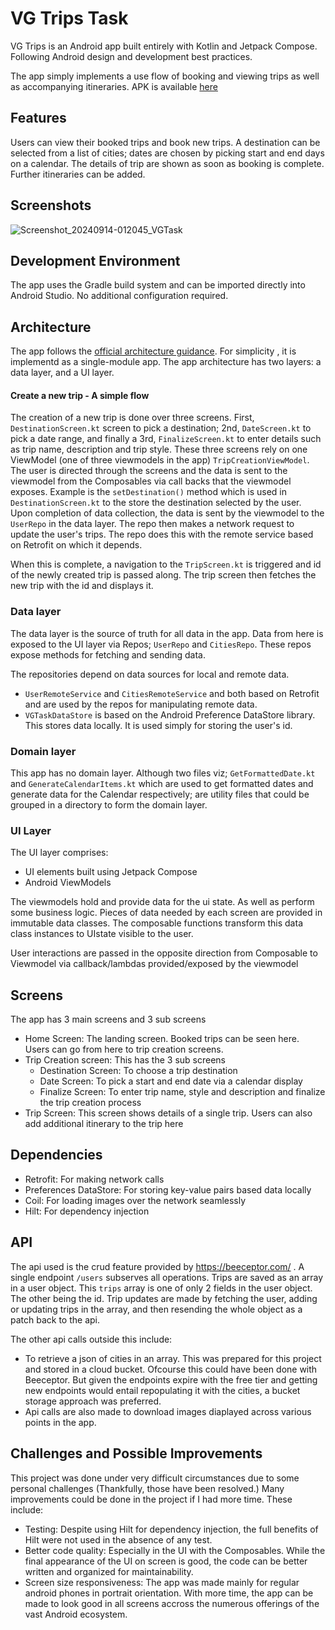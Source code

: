 # VG Trips Task
VG Trips is an Android app built entirely with Kotlin and Jetpack Compose. Following Android design and development best practices.

The app simply implements a use flow of booking and viewing trips as well as accompanying itineraries.
APK is available [here](https://firebasestorage.googleapis.com/v0/b/thadd-dev-realm.appspot.com/o/vg-trips.apk?alt=media&token=4723fc2d-6fd0-40a4-a3d4-b7105e1a4846)

## Features
Users can view their booked trips and book new trips. A destination can be selected from a list of cities; dates are chosen by picking start and end days on a calendar. The details of trip are shown as soon as booking is complete. Further itineraries can be added.

## Screenshots
![Screenshot_20240914-012045_VGTask](https://github.com/user-attachments/assets/f0d63e75-005b-468b-b560-8f6440ca85c7)

## Development Environment
The app uses the Gradle build system and can be imported directly into Android Studio.
No additional configuration required.

## Architecture
The app follows the [official architecture guidance](https://developer.android.com/topic/architecture). For simplicity , it is  implementd as a single-module app.
The app architecture has two layers: a data layer, and a UI layer.

#### Create a new trip - A simple flow
The creation of a new trip is done over three screens. First, `DestinationScreen.kt` screen to pick a destination; 2nd, `DateScreen.kt` to pick a date range, and finally a 3rd, `FinalizeScreen.kt` to enter details such as trip name, description and trip style.
These three screens rely on one ViewModel (one of three viewmodels in the app) `TripCreationViewModel`. The user is directed through the screens and the data is sent to the viewmodel from the Composables via call backs that the viewmodel exposes. Example is the `setDestination()` method which is used in `DestinationScreen.kt` to the store the destination selected by the user.
Upon completion of data collection, the data is sent by the viewmodel to the `UserRepo` in the data layer. The repo then makes a network request to update the user's trips. The repo does this with the remote service based on Retrofit on which it depends.

When this is complete, a navigation to the `TripScreen.kt` is triggered and id of the newly created trip is passed along. The trip screen then fetches the new trip with the id and displays it.

### Data layer
The data layer is the source of truth for all data in the app. Data from here is exposed to the UI layer via Repos; `UserRepo` and `CitiesRepo`. These repos expose methods for fetching and sending data.

The repositories depend on data sources for local and remote data.
- `UserRemoteService` and `CitiesRemoteService` and both based on Retrofit and are used by the repos for manipulating remote data.
- `VGTaskDataStore` is based on the Android Preference DataStore library. This stores data locally. It is used simply for storing the user's id.


### Domain layer
This app has no domain layer. Although two files viz; `GetFormattedDate.kt` and `GenerateCalendarItems.kt` which are used to get formatted dates and generate data for the Calendar respectively; are utility files that could be grouped in a directory to form the domain layer.

### UI Layer
The UI layer comprises:
- UI elements built using Jetpack Compose
- Android ViewModels

The viewmodels hold and provide data for the ui state. As well as perform some business logic.
Pieces of data needed by each screen are provided in immutable data classes. The composable functions transform this data class instances to UIstate visible to the user.

User interactions are passed in the opposite direction from Composable to Viewmodel via callback/lambdas provided/exposed by the viewmodel

## Screens
The app has 3 main screens and 3 sub screens
- Home Screen: The landing screen. Booked trips can be seen here. Users can go from here to trip creation screens.
- Trip Creation screen: This has the 3 sub screens
  - Destination Screen: To choose a trip destination
  - Date Screen: To pick a start and end date via a calendar display
  - Finalize Screen: To enter trip name, style and description and finalize the trip creation process
- Trip Screen: This screen shows details of a single trip. Users can also add additional itinerary to the trip here

## Dependencies
- Retrofit: For making network calls
- Preferences DataStore: For storing key-value pairs based data locally
- Coil: For loading images over the network seamlessly
- Hilt: For dependency injection


## API
The api used is the crud feature provided by https://beeceptor.com/ . A single endpoint `/users` subserves all operations. Trips are saved as an array in a user object. This `trips` array is one of only 2 fields in the user object. The other being the id.
Trip updates are made by fetching the user, adding or updating trips in the array, and then resending the whole object as a patch back to the api.

The other api calls outside this include:
- To retrieve a json of cities in an array. This was prepared for this project and stored in a cloud bucket.
  Ofcourse this could have been done with Beeceptor. But given the endpoints expire with the free tier and getting new endpoints would entail repopulating it with the cities, a bucket storage approach was preferred.
- Api calls are also made to download images diaplayed across various points in the app.

## Challenges and Possible Improvements
This project was done under very difficult circumstances due to some personal challenges (Thankfully, those have been resolved.) Many improvements could be done in the project if I had more time.
  These include:
- Testing: Despite using Hilt for dependency injection, the full benefits of Hilt were not used in the absence of any test.
- Better code quality: Especially in the UI with the Composables. While the final appearance of the UI on screen is good, the code can be better written and organized for maintainability.
- Screen size responsiveness: The app was made mainly for regular android phones in portrait orientation. With more time, the app can be made to look good in all screens accross the numerous offerings of the vast Android ecosystem. 
